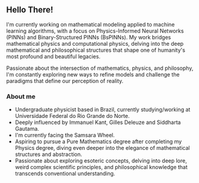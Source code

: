 ## Hello There!

I'm currently working on mathematical modeling applied to machine learning algorithms, with a focus on Physics-Informed Neural Networks (PINNs) and Binary-Structured PINNs (BsPINNs). My work bridges mathematical physics and computational physics, delving into the deep mathematical and philosophical structures that shape one of humanity's most profound and beautiful legacies.

Passionate about the intersection of mathematics, physics, and philosophy, I'm constantly exploring new ways to refine models and challenge the paradigms that define our perception of reality.

### About me

- Undergraduate physicist based in Brazil, currently studying/working at Universidade Federal do Rio Grande do Norte.
- Deeply influenced by Immanuel Kant, Gilles Deleuze and Siddharta Gautama.
- I'm currently facing the Samsara Wheel.
- Aspiring to pursue a Pure Mathematics degree after completing my Physics degree, diving even deeper into the elegance of mathematical structures and abstraction.
- Passionate about exploring esoteric concepts, delving into deep lore, weird complex scientific principles, and philosophical knowledge that transcends conventional understanding.
